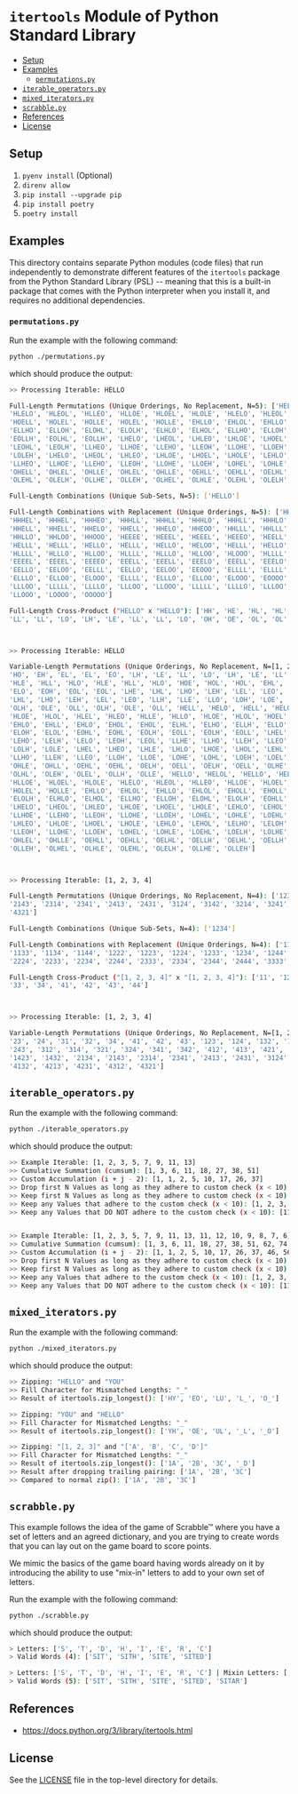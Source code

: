 # `itertools` Module of Python Standard Library

<!-- MarkdownTOC -->

- [Setup](#setup)
- [Examples](#examples)
    - [`permutations.py`](#permutationspy)
- [`iterable_operators.py`](#iterable_operatorspy)
- [`mixed_iterators.py`](#mixed_iteratorspy)
- [`scrabble.py`](#scrabblepy)
- [References](#references)
- [License](#license)

<!-- /MarkdownTOC -->

<a id="setup"></a>
## Setup

1. `pyenv install` (Optional)
1. `direnv allow`
1. `pip install --upgrade pip`
1. `pip install poetry`
1. `poetry install`

<a id="examples"></a>
## Examples

This directory contains separate Python modules (code files) that run independently to demonstrate different features of the `itertools` package from the Python Standard Library (PSL) -- meaning that this is a built-in package that comes with the Python interpreter when you install it, and requires no additional dependencies.

<a id="permutationspy"></a>
### `permutations.py`

Run the example with the following command:

```bash
python ./permutations.py
```

which should produce the output:

```bash
>> Processing Iterable: HELLO

Full-Length Permutations (Unique Orderings, No Replacement, N=5): ['HELLO', 'HELOL', 'HELLO', 'HELOL', 'HEOLL', 'HEOLL',
'HLELO', 'HLEOL', 'HLLEO', 'HLLOE', 'HLOEL', 'HLOLE', 'HLELO', 'HLEOL', 'HLLEO', 'HLLOE', 'HLOEL', 'HLOLE', 'HOELL',
'HOELL', 'HOLEL', 'HOLLE', 'HOLEL', 'HOLLE', 'EHLLO', 'EHLOL', 'EHLLO', 'EHLOL', 'EHOLL', 'EHOLL', 'ELHLO', 'ELHOL',
'ELLHO', 'ELLOH', 'ELOHL', 'ELOLH', 'ELHLO', 'ELHOL', 'ELLHO', 'ELLOH', 'ELOHL', 'ELOLH', 'EOHLL', 'EOHLL', 'EOLHL',
'EOLLH', 'EOLHL', 'EOLLH', 'LHELO', 'LHEOL', 'LHLEO', 'LHLOE', 'LHOEL', 'LHOLE', 'LEHLO', 'LEHOL', 'LELHO', 'LELOH',
'LEOHL', 'LEOLH', 'LLHEO', 'LLHOE', 'LLEHO', 'LLEOH', 'LLOHE', 'LLOEH', 'LOHEL', 'LOHLE', 'LOEHL', 'LOELH', 'LOLHE',
'LOLEH', 'LHELO', 'LHEOL', 'LHLEO', 'LHLOE', 'LHOEL', 'LHOLE', 'LEHLO', 'LEHOL', 'LELHO', 'LELOH', 'LEOHL', 'LEOLH',
'LLHEO', 'LLHOE', 'LLEHO', 'LLEOH', 'LLOHE', 'LLOEH', 'LOHEL', 'LOHLE', 'LOEHL', 'LOELH', 'LOLHE', 'LOLEH', 'OHELL',
'OHELL', 'OHLEL', 'OHLLE', 'OHLEL', 'OHLLE', 'OEHLL', 'OEHLL', 'OELHL', 'OELLH', 'OELHL', 'OELLH', 'OLHEL', 'OLHLE',
'OLEHL', 'OLELH', 'OLLHE', 'OLLEH', 'OLHEL', 'OLHLE', 'OLEHL', 'OLELH', 'OLLHE', 'OLLEH']

Full-Length Combinations (Unique Sub-Sets, N=5): ['HELLO']

Full-Length Combinations with Replacement (Unique Orderings, N=5): ['HHHHH', 'HHHHE', 'HHHHL', 'HHHHL', 'HHHHO', 'HHHEE',
'HHHEL', 'HHHEL', 'HHHEO', 'HHHLL', 'HHHLL', 'HHHLO', 'HHHLL', 'HHHLO', 'HHHOO', 'HHEEE', 'HHEEL', 'HHEEL', 'HHEEO',
'HHELL', 'HHELL', 'HHELO', 'HHELL', 'HHELO', 'HHEOO', 'HHLLL', 'HHLLL', 'HHLLO', 'HHLLL', 'HHLLO', 'HHLOO', 'HHLLL',
'HHLLO', 'HHLOO', 'HHOOO', 'HEEEE', 'HEEEL', 'HEEEL', 'HEEEO', 'HEELL', 'HEELL', 'HEELO', 'HEELL', 'HEELO', 'HEEOO',
'HELLL', 'HELLL', 'HELLO', 'HELLL', 'HELLO', 'HELOO', 'HELLL', 'HELLO', 'HELOO', 'HEOOO', 'HLLLL', 'HLLLL', 'HLLLO',
'HLLLL', 'HLLLO', 'HLLOO', 'HLLLL', 'HLLLO', 'HLLOO', 'HLOOO', 'HLLLL', 'HLLLO', 'HLLOO', 'HLOOO', 'HOOOO', 'EEEEE',
'EEEEL', 'EEEEL', 'EEEEO', 'EEELL', 'EEELL', 'EEELO', 'EEELL', 'EEELO', 'EEEOO', 'EELLL', 'EELLL', 'EELLO', 'EELLL',
'EELLO', 'EELOO', 'EELLL', 'EELLO', 'EELOO', 'EEOOO', 'ELLLL', 'ELLLL', 'ELLLO', 'ELLLL', 'ELLLO', 'ELLOO', 'ELLLL',
'ELLLO', 'ELLOO', 'ELOOO', 'ELLLL', 'ELLLO', 'ELLOO', 'ELOOO', 'EOOOO', 'LLLLL', 'LLLLL', 'LLLLO', 'LLLLL', 'LLLLO',
'LLLOO', 'LLLLL', 'LLLLO', 'LLLOO', 'LLOOO', 'LLLLL', 'LLLLO', 'LLLOO', 'LLOOO', 'LOOOO', 'LLLLL', 'LLLLO', 'LLLOO',
'LLOOO', 'LOOOO', 'OOOOO']

Full-Length Cross-Product ("HELLO" x "HELLO"): ['HH', 'HE', 'HL', 'HL', 'HO', 'EH', 'EE', 'EL', 'EL', 'EO', 'LH', 'LE',
'LL', 'LL', 'LO', 'LH', 'LE', 'LL', 'LL', 'LO', 'OH', 'OE', 'OL', 'OL', 'OO']



>> Processing Iterable: HELLO

Variable-Length Permutations (Unique Orderings, No Replacement, N=[1, 2, 3, 4, 5]): ['H', 'E', 'L', 'L', 'O', 'HE', 'HL', 'HL',
'HO', 'EH', 'EL', 'EL', 'EO', 'LH', 'LE', 'LL', 'LO', 'LH', 'LE', 'LL', 'LO', 'OH', 'OE', 'OL', 'OL', 'HEL', 'HEL', 'HEO',
'HLE', 'HLL', 'HLO', 'HLE', 'HLL', 'HLO', 'HOE', 'HOL', 'HOL', 'EHL', 'EHL', 'EHO', 'ELH', 'ELL', 'ELO', 'ELH', 'ELL',
'ELO', 'EOH', 'EOL', 'EOL', 'LHE', 'LHL', 'LHO', 'LEH', 'LEL', 'LEO', 'LLH', 'LLE', 'LLO', 'LOH', 'LOE', 'LOL', 'LHE',
'LHL', 'LHO', 'LEH', 'LEL', 'LEO', 'LLH', 'LLE', 'LLO', 'LOH', 'LOE', 'LOL', 'OHE', 'OHL', 'OHL', 'OEH', 'OEL', 'OEL',
'OLH', 'OLE', 'OLL', 'OLH', 'OLE', 'OLL', 'HELL', 'HELO', 'HELL', 'HELO', 'HEOL', 'HEOL', 'HLEL', 'HLEO', 'HLLE', 'HLLO',
'HLOE', 'HLOL', 'HLEL', 'HLEO', 'HLLE', 'HLLO', 'HLOE', 'HLOL', 'HOEL', 'HOEL', 'HOLE', 'HOLL', 'HOLE', 'HOLL', 'EHLL',
'EHLO', 'EHLL', 'EHLO', 'EHOL', 'EHOL', 'ELHL', 'ELHO', 'ELLH', 'ELLO', 'ELOH', 'ELOL', 'ELHL', 'ELHO', 'ELLH', 'ELLO',
'ELOH', 'ELOL', 'EOHL', 'EOHL', 'EOLH', 'EOLL', 'EOLH', 'EOLL', 'LHEL', 'LHEO', 'LHLE', 'LHLO', 'LHOE', 'LHOL', 'LEHL',
'LEHO', 'LELH', 'LELO', 'LEOH', 'LEOL', 'LLHE', 'LLHO', 'LLEH', 'LLEO', 'LLOH', 'LLOE', 'LOHE', 'LOHL', 'LOEH', 'LOEL',
'LOLH', 'LOLE', 'LHEL', 'LHEO', 'LHLE', 'LHLO', 'LHOE', 'LHOL', 'LEHL', 'LEHO', 'LELH', 'LELO', 'LEOH', 'LEOL', 'LLHE',
'LLHO', 'LLEH', 'LLEO', 'LLOH', 'LLOE', 'LOHE', 'LOHL', 'LOEH', 'LOEL', 'LOLH', 'LOLE', 'OHEL', 'OHEL', 'OHLE', 'OHLL',
'OHLE', 'OHLL', 'OEHL', 'OEHL', 'OELH', 'OELL', 'OELH', 'OELL', 'OLHE', 'OLHL', 'OLEH', 'OLEL', 'OLLH', 'OLLE', 'OLHE',
'OLHL', 'OLEH', 'OLEL', 'OLLH', 'OLLE', 'HELLO', 'HELOL', 'HELLO', 'HELOL', 'HEOLL', 'HEOLL', 'HLELO', 'HLEOL', 'HLLEO',
'HLLOE', 'HLOEL', 'HLOLE', 'HLELO', 'HLEOL', 'HLLEO', 'HLLOE', 'HLOEL', 'HLOLE', 'HOELL', 'HOELL', 'HOLEL', 'HOLLE',
'HOLEL', 'HOLLE', 'EHLLO', 'EHLOL', 'EHLLO', 'EHLOL', 'EHOLL', 'EHOLL', 'ELHLO', 'ELHOL', 'ELLHO', 'ELLOH', 'ELOHL',
'ELOLH', 'ELHLO', 'ELHOL', 'ELLHO', 'ELLOH', 'ELOHL', 'ELOLH', 'EOHLL', 'EOHLL', 'EOLHL', 'EOLLH', 'EOLHL', 'EOLLH',
'LHELO', 'LHEOL', 'LHLEO', 'LHLOE', 'LHOEL', 'LHOLE', 'LEHLO', 'LEHOL', 'LELHO', 'LELOH', 'LEOHL', 'LEOLH', 'LLHEO',
'LLHOE', 'LLEHO', 'LLEOH', 'LLOHE', 'LLOEH', 'LOHEL', 'LOHLE', 'LOEHL', 'LOELH', 'LOLHE', 'LOLEH', 'LHELO', 'LHEOL',
'LHLEO', 'LHLOE', 'LHOEL', 'LHOLE', 'LEHLO', 'LEHOL', 'LELHO', 'LELOH', 'LEOHL', 'LEOLH', 'LLHEO', 'LLHOE', 'LLEHO',
'LLEOH', 'LLOHE', 'LLOEH', 'LOHEL', 'LOHLE', 'LOEHL', 'LOELH', 'LOLHE', 'LOLEH', 'OHELL', 'OHELL', 'OHLEL', 'OHLLE',
'OHLEL', 'OHLLE', 'OEHLL', 'OEHLL', 'OELHL', 'OELLH', 'OELHL', 'OELLH', 'OLHEL', 'OLHLE', 'OLEHL', 'OLELH', 'OLLHE',
'OLLEH', 'OLHEL', 'OLHLE', 'OLEHL', 'OLELH', 'OLLHE', 'OLLEH']



>> Processing Iterable: [1, 2, 3, 4]

Full-Length Permutations (Unique Orderings, No Replacement, N=4): ['1234', '1243', '1324', '1342', '1423', '1432', '2134',
'2143', '2314', '2341', '2413', '2431', '3124', '3142', '3214', '3241', '3412', '3421', '4123', '4132', '4213', '4231', '4312',
'4321']

Full-Length Combinations (Unique Sub-Sets, N=4): ['1234']

Full-Length Combinations with Replacement (Unique Orderings, N=4): ['1111', '1112', '1113', '1114', '1122', '1123', '1124',
'1133', '1134', '1144', '1222', '1223', '1224', '1233', '1234', '1244', '1333', '1334', '1344', '1444', '2222', '2223',
'2224', '2233', '2234', '2244', '2333', '2334', '2344', '2444', '3333', '3334', '3344', '3444', '4444']

Full-Length Cross-Product ("[1, 2, 3, 4]" x "[1, 2, 3, 4]"): ['11', '12', '13', '14', '21', '22', '23', '24', '31', '32',
'33', '34', '41', '42', '43', '44']



>> Processing Iterable: [1, 2, 3, 4]

Variable-Length Permutations (Unique Orderings, No Replacement, N=[1, 2, 3, 4]): ['1', '2', '3', '4', '12', '13', '14', '21',
'23', '24', '31', '32', '34', '41', '42', '43', '123', '124', '132', '134', '142', '143', '213', '214', '231', '234', '241',
'243', '312', '314', '321', '324', '341', '342', '412', '413', '421', '423', '431', '432', '1234', '1243', '1324', '1342',
'1423', '1432', '2134', '2143', '2314', '2341', '2413', '2431', '3124', '3142', '3214', '3241', '3412', '3421', '4123',
'4132', '4213', '4231', '4312', '4321']
```

<a id="iterable_operatorspy"></a>
## `iterable_operators.py`

Run the example with the following command:

```bash
python ./iterable_operators.py
```

which should produce the output:

```bash
>> Example Iterable: [1, 2, 3, 5, 7, 9, 11, 13]
>> Cumulative Summation (cumsum): [1, 3, 6, 11, 18, 27, 38, 51]
>> Custom Accumulation (i + j - 2): [1, 1, 2, 5, 10, 17, 26, 37]
>> Drop first N Values as long as they adhere to custom check (x < 10): [11, 13]
>> Keep first N Values as long as they adhere to custom check (x < 10): [1, 2, 3, 5, 7, 9]
>> Keep any Values that adhere to the custom check (x < 10): [1, 2, 3, 5, 7, 9]
>> Keep any Values that DO NOT adhere to the custom check (x < 10): [11, 13]


>> Example Iterable: [1, 2, 3, 5, 7, 9, 11, 13, 11, 12, 10, 9, 8, 7, 6]
>> Cumulative Summation (cumsum): [1, 3, 6, 11, 18, 27, 38, 51, 62, 74, 84, 93, 101, 108, 114]
>> Custom Accumulation (i + j - 2): [1, 1, 2, 5, 10, 17, 26, 37, 46, 56, 64, 71, 77, 82, 86]
>> Drop first N Values as long as they adhere to custom check (x < 10): [11, 13, 11, 12, 10, 9, 8, 7, 6]
>> Keep first N Values as long as they adhere to custom check (x < 10): [1, 2, 3, 5, 7, 9]
>> Keep any Values that adhere to the custom check (x < 10): [1, 2, 3, 5, 7, 9, 9, 8, 7, 6]
>> Keep any Values that DO NOT adhere to the custom check (x < 10): [11, 13, 11, 12, 10]
```

<a id="mixed_iteratorspy"></a>
## `mixed_iterators.py`

Run the example with the following command:

```bash
python ./mixed_iterators.py
```

which should produce the output:

```bash
>> Zipping: "HELLO" and "YOU"
>> Fill Character for Mismatched Lengths: "_"
>> Result of itertools.zip_longest(): ['HY', 'EO', 'LU', 'L_', 'O_']

>> Zipping: "YOU" and "HELLO"
>> Fill Character for Mismatched Lengths: "_"
>> Result of itertools.zip_longest(): ['YH', 'OE', 'UL', '_L', '_O']

>> Zipping: "[1, 2, 3]" and "['A', 'B', 'C', 'D']"
>> Fill Character for Mismatched Lengths: "_"
>> Result of itertools.zip_longest(): ['1A', '2B', '3C', '_D']
>> Result after dropping trailing pairing: ['1A', '2B', '3C']
>> Compared to normal zip(): ['1A', '2B', '3C']
```

<a id="scrabblepy"></a>
## `scrabble.py`

This example follows the idea of the game of Scrabble™ where you have a set of letters and an agreed dictionary, and you are trying to create words that you can lay out on the game board to score points.

We mimic the basics of the game board having words already on it by introducing the ability to use "mix-in" letters to add to your own set of letters.

Run the example with the following command:

```bash
python ./scrabble.py
```

which should produce the output:

```bash
> Letters: ['S', 'T', 'D', 'H', 'I', 'E', 'R', 'C']
> Valid Words (4): ['SIT', 'SITH', 'SITE', 'SITED']

> Letters: ['S', 'T', 'D', 'H', 'I', 'E', 'R', 'C'] | Mixin Letters: ['A', 'O']
> Valid Words (5): ['SIT', 'SITH', 'SITE', 'SITED', 'SITAR']
```

<a id="references"></a>
## References

- https://docs.python.org/3/library/itertools.html

<a id="license"></a>
## License

See the [LICENSE](../LICENSE) file in the top-level directory for details.
